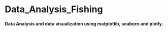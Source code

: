 # Data_Analysis_Fishing
#### Data Analysis and data visualization using matplotlib, seaborn and plotly.
